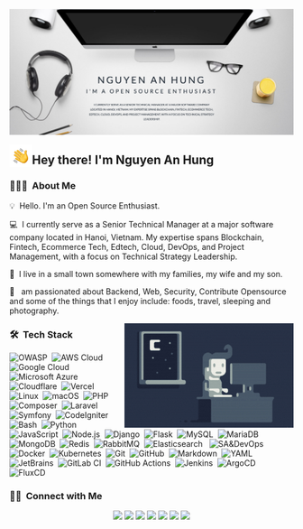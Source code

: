 ![Hung Nguyen Banner](https://raw.githubusercontent.com/nguyenanhung/nguyenanhung/refs/heads/main/assets/banner-2025.png)

<img alt="Night Coding" src="https://raw.githubusercontent.com/nguyenanhung/nguyenanhung/master/assets/Hand%20Wave.gif" width='40' align="left"/><h2>
Hey there! I'm Nguyen An Hung</h2>

<!-- ## 👋 &nbsp;Hey there! I'm Nguyen An Hung -->

### 👨🏻‍💻 &nbsp;About Me

💡 &nbsp;Hello. I'm an Open Source Enthusiast.

💻 &nbsp;I currently serve as a Senior Technical Manager at a major software company located in Hanoi, Vietnam. My expertise spans Blockchain, Fintech, Ecommerce Tech, Edtech, Cloud, DevOps, and Project Management, with a focus on Technical Strategy Leadership.

🌱 &nbsp;I live in a small town somewhere with my families, my wife and my son.

💬 &nbsp; am passionated about Backend, Web, Security, Contribute Opensource and some of the things that I enjoy include:
foods, travel, sleeping and photography.

<img alt="Night Coding" src="https://raw.githubusercontent.com/nguyenanhung/nguyenanhung/master/assets/Night-Coding.gif" align="right"/>

### 🛠 &nbsp;Tech Stack

![OWASP](https://img.shields.io/badge/Foudation-OWASP-red?style=flat)&nbsp;
![AWS Cloud](https://img.shields.io/badge/aws-Amazon%20Web%20Services-orange)&nbsp;
![Google Cloud](https://img.shields.io/badge/Google%20Cloud-%234285F4.svg?logo=google-cloud&logoColor=white)&nbsp;
![Microsoft Azure](https://custom-icon-badges.demolab.com/badge/Microsoft%20Azure-0089D6?logo=msazure&logoColor=white)
&nbsp;
![Cloudflare](https://img.shields.io/badge/Cloudflare-F38020?logo=Cloudflare&logoColor=white)&nbsp;
![Vercel](https://img.shields.io/badge/Vercel-%23000000.svg?logo=vercel&logoColor=white)&nbsp;
![Linux](https://img.shields.io/badge/Linux-FCC624?logo=linux&logoColor=black)&nbsp;
![macOS](https://img.shields.io/badge/macOS-000000?logo=apple&logoColor=F0F0F0)&nbsp;
![PHP](https://img.shields.io/badge/-PHP-05122A?style=flat&logo=php)&nbsp;
![Composer](https://img.shields.io/badge/Composer-885630?logo=composer&logoColor=fff)&nbsp;
![Laravel](https://img.shields.io/badge/-Laravel-05122A?style=flat&logo=laravel)&nbsp;
![Symfony](https://img.shields.io/badge/-Symfony-05122A?style=flat&logo=symfony)&nbsp;
![CodeIgniter](https://img.shields.io/badge/-CodeIgniter-05122A?style=flat&logo=codeigniter)&nbsp;
![Bash](https://img.shields.io/badge/-Bash%20Shell-05122A?style=flat&logo=shell)&nbsp;
![Python](https://img.shields.io/badge/-Python-05122A?style=flat&logo=python)&nbsp;
![JavaScript](https://img.shields.io/badge/-JavaScript-05122A?style=flat&logo=javascript)&nbsp;
![Node.js](https://img.shields.io/badge/-Node.js-05122A?style=flat&logo=node.js)&nbsp;
![Django](https://img.shields.io/badge/-Django-05122A?style=flat&logo=django&logoColor=092E20)&nbsp;
![Flask](https://img.shields.io/badge/-Flask-05122A?style=flat&logo=flask)&nbsp;
![MySQL](https://img.shields.io/badge/mysql-4479A1.svg?style=flat&logo=mysql&logoColor=white)&nbsp;
![MariaDB](https://img.shields.io/badge/MariaDB-003545?style=flat&logo=mariadb&logoColor=white)&nbsp;
![MongoDB](https://img.shields.io/badge/MongoDB-%234ea94b.svg?style=flat&logo=mongodb&logoColor=white)&nbsp;
![Redis](https://img.shields.io/badge/redis-%23DD0031.svg?style=flat&logo=redis&logoColor=white)&nbsp;
![RabbitMQ](https://img.shields.io/badge/Rabbitmq-FF6600?style=flat&logo=rabbitmq&logoColor=white)&nbsp;
![Elasticsearch](https://img.shields.io/badge/elasticsearch-%230377CC.svg?style=flat&logo=elasticsearch&logoColor=white)
&nbsp;
![SA&DevOps](https://img.shields.io/badge/-SA&DevOps-05122A?style=flat&logo=devops)&nbsp;
![Docker](https://img.shields.io/badge/Docker-2496ED?logo=docker&logoColor=fff)&nbsp;
![Kubernetes](https://img.shields.io/badge/Kubernetes-326CE5?logo=kubernetes&logoColor=fff)&nbsp;
![Git](https://img.shields.io/badge/-Git-05122A?style=flat&logo=git)&nbsp;
![GitHub](https://img.shields.io/badge/-GitHub-05122A?style=flat&logo=github)&nbsp;
![Markdown](https://img.shields.io/badge/-Markdown-05122A?style=flat&logo=markdown)&nbsp;
![YAML](https://img.shields.io/badge/YAML-CB171E?logo=yaml&logoColor=fff)&nbsp;
![JetBrains](https://img.shields.io/badge/-JetBrains-05122A?style=flat&logo=jetbrains&logoColor=007ACC)&nbsp;
![GitLab CI](https://img.shields.io/badge/GitLab%20CI-FC6D26?logo=gitlab&logoColor=fff)&nbsp;
![GitHub Actions](https://img.shields.io/badge/GitHub_Actions-2088FF?logo=github-actions&logoColor=white)&nbsp;
![Jenkins](https://img.shields.io/badge/Jenkins-D24939?logo=jenkins&logoColor=white)&nbsp;
![ArgoCD](https://img.shields.io/badge/ArgoCD-D24939?logo=argo&logoColor=EF7B4D)&nbsp;
![FluxCD](https://img.shields.io/badge/FluxCD-D24939?logo=flux&logoColor=5468FF)&nbsp;

### 🤝🏻 &nbsp;Connect with Me

<p align="center">
<a href="https://paypal.me/nguyenanhung"><img src="https://img.shields.io/badge/-nguyenanhung-1877F2?style=flat&logo=Paypal&logoColor=white"/></a>
<a href="https://nguyenanhung.com"><img src="https://img.shields.io/badge/-Portfolio-3423A6?style=flat&logo=Google-Chrome&logoColor=white"/></a>
<a href="https://blog.nguyenanhung.com"><img src="https://img.shields.io/badge/Blogger-%23FF5722.svg?logo=blogger&logoColor=white"/></a>
<a href="https://linkedin.com/in/nguyenanhung"><img src="https://custom-icon-badges.demolab.com/badge/LinkedIn-0A66C2?logo=linkedin-white&logoColor=fff"/></a>
<a href="mailto:dev@nguyenanhung.com"><img src="https://img.shields.io/badge/-Email-D14836?style=flat&logo=Gmail&logoColor=white"/></a>
<a href="https://instagram.com/iam.hungng"><img src="https://img.shields.io/badge/-Instagram-E4405F?style=flat&logo=Instagram&logoColor=white"/></a>
<a href="https://facebook.com/nguyenanhung"><img src="https://img.shields.io/badge/-Facebook-1877F2?style=flat&logo=Facebook&logoColor=white"/></a>
</p>
